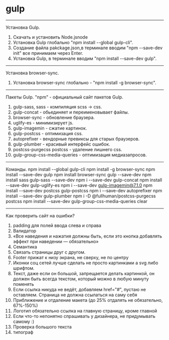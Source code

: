 # gulp

---

Установка Gulp.
1. Скачать и установить Node.jsnode
2. Установка Gulp глобально "npm install --global gulp-cli".
3. Создание файла pakckage.json,в терминале вводим "npm --save-dev init" все принимаем через Enter.
4. Установка Gulp, в терминале вводим "npm install --save-dev gulp".

---

Установка browser-sync.
1. Установка browser-sync глобально - "npm install -g browser-sync".

---

Пакеты Gulp.
"npm" - официальный сайт пакетов Gulp.
1. gulp-sass, sass - компиляция scss -> css.
2. gulp-concat - обьединяет и переименовывает файлы.
3. browser-sync - обновление браузера.
4. uglify-es - минимизирует js.
5. gulp-imagemin - сжатие картинок.
6. gulp-postcss - оптимизация css.
7. autoprefixer - вендорные превиксы для старых браузеров.
8. gulp-plumber - красивый интерфейс ошибок.
9. postcss-purgecss postcss - удаление лишнего css.
10. gulp-group-css-media-queries - оптимизация медиазапросов.

---

Команды.
npm install --global gulp-cli
npm install -g browser-sync
npm install --save-dev gulp
npm install browser-sync gulp --save-dev
npm install sass gulp-sass --save-dev
npm i --save-dev gulp-concat
npm install --save-dev gulp-uglify-es
npm i --save-dev gulp-imagemin@7.1.0
npm install --save-dev postcss gulp-postcss
npm i --save-dev autoprefixer
npm install --save-dev gulp-plumber
npm i -D @fullhuman/postcss-purgecss postcss
npm install --save-dev gulp-group-css-media-queries
clear

---

Как проверить сайт на ошибки?
1. padding для полей ввода слева и справа
2. Валидатор
3. «Все наведения и нажатия должны быть, если это кнопка добавлять эффект при наведении — обязательно»
4. Семантика
5. Связать страницы друг с другом.
6. Footer прижат к низу экрана, не сверху, не по центру
7. Иконки соц сетей лучше сделать не просто картинками а svg либо шрифтом.
8. Текст, даже если он большой, запрещается делать картинкой, он должен быть всегда текстом, который можно в любую минуту поменять
9. Если ссылка никуда не ведёт, добавляем href="#", пустаю не оставляем. Страница не должна ссылаться на саму себя
10. Приближение и отдаление макета (до 25% отдалять не обязательно, 67%-150%)
11. Логотип обязательно ссылка на главную страницу, кроме главной
12. Если что-то непонятно спрашивать у дизайнера, не придумывать самому :)
13. Проверка большого текста
14. типограф
